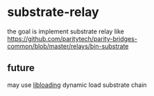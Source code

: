 substrate-relay
===

the goal is implement substrate relay
like https://github.com/paritytech/parity-bridges-common/blob/master/relays/bin-substrate

## future

may use [libloading](https://crates.io/crates/libloading) dynamic load substrate chain
